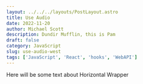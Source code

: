 ```yaml
---
layout: ../../../layouts/PostLayout.astro
title: Use Audio
date: 2022-11-20
author: Michael Scott
description: Dundir Mufflin, this is Pam
draft: false
category: JavaScript
slug: use-audio-west
tags: ['JavaScript', 'React', 'hooks', 'WebAPI']
---
```


Here will be some text about Horizontal Wrapper